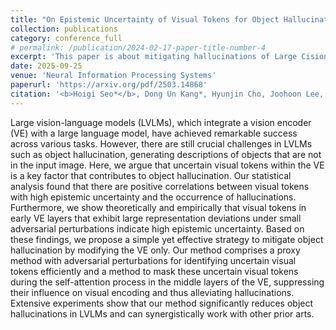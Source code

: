 ```yaml
---
title: "On Epistemic Uncertainty of Visual Tokens for Object Hallucinations in Large Vision-Language Models"
collection: publications
category: conference_full
# permalink: /publication/2024-02-17-paper-title-number-4
excerpt: 'This paper is about mitigating hallucinations of Large Cision-Language Models via training-free method.'
date: 2025-09-25
venue: 'Neural Information Processing Systems'
paperurl: 'https://arxiv.org/pdf/2503.14868'
citation: '<b>Hoigi Seo*</b>, Dong Un Kang*, Hyunjin Cho, Joohoon Lee, and Se Young Chun. (* co-first author)'
---
```


Large vision-language models (LVLMs), which integrate a vision encoder (VE) with a large language model, have achieved remarkable success across various tasks. However, there are still crucial challenges in LVLMs such as object hallucination, generating descriptions of objects that are not in the input image. Here, we argue that uncertain visual tokens within the VE is a key factor that contributes to object hallucination. Our statistical analysis found that there are positive correlations between visual tokens with high epistemic uncertainty and the occurrence of hallucinations. Furthermore, we show theoretically and empirically that visual tokens in early VE layers that exhibit large representation deviations under small adversarial perturbations indicate high epistemic uncertainty. Based on these findings, we propose a simple yet effective strategy to mitigate object hallucination by modifying the VE only. Our method comprises a proxy method with adversarial perturbations for identifying uncertain visual tokens efficiently and a method to mask these uncertain visual tokens during the self-attention process in the middle layers of the VE, suppressing their influence on visual encoding and thus alleviating hallucinations. Extensive experiments show that our method significantly reduces object hallucinations in LVLMs and can synergistically work with other prior arts.